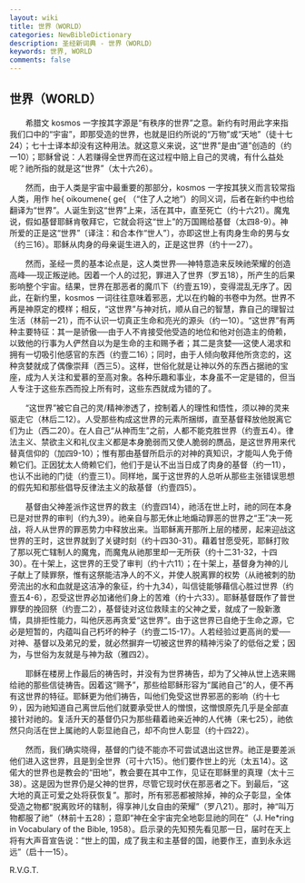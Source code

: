 ```yaml
---
layout: wiki
title: 世界（WORLD）
categories: NewBibleDictionary
description: 圣经新词典 - 世界（WORLD）
keywords: 世界, WORLD
comments: false
---
```


## 世界（WORLD）

　　希腊文 kosmos 一字按其字源是“有秩序的世界”之意。新约有时用此字来指我们口中的“宇宙”，即那受造的世界，也就是旧约所说的“万物”或“天地”（徒十七24）；七十士译本却没有这种用法。就这意义来说，这“世界”是由“道”创造的（约一10）；耶稣曾说：人若赚得全世界而在这过程中赔上自己的灵魂，有什么益处呢？祂所指的就是这“世界”（太十六26）。

　　然而，由于人类是宇宙中最重要的那部分，kosmos 一字按其狭义而言较常指人类，用作 he{ oikoumene{ ge{ （“住了人之地”）的同义词，后者在新约中也给翻译为“世界”。人诞生到这“世界”上来，活在其中，直至死亡（约十六21）。魔鬼说，假如基督耶稣肯敬拜它，它就会将这“世上”的万国赐给基督（太四8-9）。神所爱的正是这“世界”〔译注：和合本作“世人”〕，亦即这世上有肉身生命的男与女（约三16）。耶稣从肉身的母亲诞生进入的，正是这世界（约十一27）。

　　然而，圣经一贯的基本论点是，这人类世界──神特意造来反映祂荣耀的创造高峰──现正叛逆祂。因着一个人的过犯，罪进入了世界（罗五18），所产生的后果影响整个宇宙。结果，世界在那恶者的魔爪下（约壹五19），变得混乱无序了。因此，在新约里，kosmos 一词往往意味着邪恶，尤以在约翰的书卷中为然。世界不再是神原定的模样；相反，“这世界”与神对抗，顺从自己的智慧，靠自己的理智过生活（林前一21），而不认识一切真正生命和亮光的源头（约一10）。“这世界”有两种主要特征：其一是骄傲──由于人不肯接受他受造的地位和他对创造主的倚赖，以致他的行事为人俨然自以为是生命的主和赐予者；其二是贪婪──这使人渴求和拥有一切吸引他感官的东西（约壹二16）；同时，由于人倾向敬拜他所贪恋的，这种贪婪就成了偶像崇拜（西三5）。这样，世俗化就是让神以外的东西占据祂的宝座，成为人关注和爱慕的至高对象。各种乐趣和事业，本身虽不一定是错的，但当人专注于这些东西而投上所有时，这些东西就成为错的了。

　　“这世界”被它自己的灵/精神渗透了，控制着人的理性和悟性，须以神的灵来驱走它（林后二12）。人受那些构成这世界的元素所捆绑，直至基督释放他脱离它们为止（西二20）。在人自己“从神而生”之前，人都不能克胜世界（约壹五4）。律法主义、禁欲主义和礼仪主义都是本身脆弱而又使人脆弱的赝品，是这世界用来代替真信仰的（加四9-10）；惟有那由基督所启示的对神的真知识，才能叫人免于倚赖它们。正因犹太人倚赖它们，他们于是认不出当日成了肉身的基督（约一11），也认不出祂的门徒（约壹三1）。同样地，属于这世界的人总听从那些主张错误思想的假先知和那些倡导反律法主义的敌基督（约壹四5）。

　　基督由父神差派作这世界的救主（约壹四14），祂活在世上时，祂的同在本身已是对世界的审判（约九39）。祂亲自与那无休止地煽动罪恶的世界之“王”决一死战，将人从世界的罪恶势力中释放出来。当耶稣离开那所上层的楼房，起来迎战这世界的王时，这世界就到了关键时刻（约十四30-31）。藉着甘愿受死，耶稣打败了那以死亡辖制人的魔鬼，而魔鬼从祂那里却一无所获（约十二31-32，十四30）。在十架上，这世界的王受了审判（约十六11）；在十架上，基督身为神的儿子献上了赎罪祭，惟有这祭能洁净人的不义，并使人脱离罪的权势（从祂被刺的肋旁流出的水和血就是这洁净的象征，约十九34），叫信徒能够藉信心胜过世界（约壹五4-6），忍受这世界必加诸他们身上的苦难（约十六33）。耶稣基督既作了普世罪孽的挽回祭（约壹二2），基督徒对这位救赎主的父神之爱，就成了一股新激情，具排拒性能力，叫他厌恶再贪爱“这世界”。由于这世界已自绝于生命之源，它必是短暂的，内蕴叫自己朽坏的种子（约壹二15-17）。人若经验过更高尚的爱──对神、基督以及弟兄的爱，就必然摒弃一切被这世界的精神污染了的低俗之爱；因为，与世俗为友就是与神为敌（雅四2）。

　　耶稣在楼房上作最后的祷告时，并没有为世界祷告，却为了父神从世上选来赐给祂的那些信徒祷告。因着这“赐予”，那些给耶稣形容为“属祂自己”的人，便不再有这世界的特征。耶稣更为他们祷告，叫他们免受这世界邪恶的影响（约十七9），因为祂知道自己离世后他们就要承受世人的憎恨，这憎恨原先几乎是全部直接针对祂的。复活升天的基督仍只为那些藉着祂亲近神的人代祷（来七25），祂依然只向活在世上属祂的人彰显祂自己，却不向世人彰显（约十四22）。

　　然而，我们确实晓得，基督的门徒不能亦不可尝试退出这世界。祂正是要差派他们进入这世界，且是到全世界（可十六15）。他们要作世上的光（太五14）。这偌大的世界也是教会的“田地”，教会要在其中工作，见证在耶稣里的真理（太十三38）。这是因为世界仍是父神的世界，尽管它现时伏在那恶者之下。到最后，“这大地的真正可爱之处将获恢复”。那时，所有邪恶都被除掉，神的众子彰显，全体受造之物都“脱离败坏的辖制，得享神儿女自由的荣耀”（罗八21）。那时，神“叫万物都服了祂”（林前十五28）；意即“神在全宇宙完全地彰显祂的同在”（J. He*ring in Vocabulary of the Bible, 1958）。启示录的先知预先看见那一日，届时在天上将有大声音宣告说：“世上的国，成了我主和主基督的国，祂要作王，直到永永远远”（启十一15）。

R.V.G.T.








